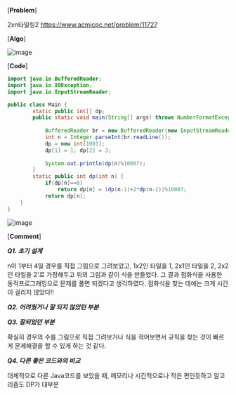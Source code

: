 [**Problem**]

2xn타일링2  https://www.acmicpc.net/problem/11727  

[**Algo**]

![image](https://user-images.githubusercontent.com/49296139/139592285-176036a0-6f3b-4879-bfc8-d6c76c925125.png)

 
[**Code**]
```java
import java.io.BufferedReader;
import java.io.IOException;
import java.io.InputStreamReader;

public class Main {
		static public int[] dp;
		public static void main(String[] args) throws NumberFormatException, IOException {
			
			BufferedReader br = new BufferedReader(new InputStreamReader(System.in));	
			int n = Integer.parseInt(br.readLine());
			dp = new int[1001];
			dp[1] = 1; dp[2] = 3;
			
			System.out.println(dp(n)%10007);
		}
		static public int dp(int n) {
			if(dp[n]==0)
				return dp[n] = (dp(n-1)+2*dp(n-2))%10007;
			return dp[n];
	}
}

```
![image](https://user-images.githubusercontent.com/49296139/139592642-56c9266b-f6f6-4fe2-9887-52c9529bc6cc.png)

[**Comment**]


***Q1. 초기 설계***

n이 1부터 4일 경우를 직접 그림으로 그려보았고,
1x2인 타일을 1, 2x1인 타일을 2, 2x2인 타일을 2'로 가정해두고 위의 그림과 같이 식을 만들었다. 
그 결과 점화식을 사용한 동적프로그래밍으로 문제를 풀면 되겠다고 생각하였다.
점화식을 찾는 데에는 크게 시간이 걸리지 않았다!!


***Q2. 어려웠거나 잘 되지 않았던 부분***


***Q3. 잘되었던 부분***

확실히 경우의 수를 그림으로 직접 그려보거나 식을 적어보면서 규칙을 찾는 것이 빠르게 문제해결을 할 수 있게 하는 것 같다.

***Q4. 다른 좋은 코드와의 비교***

대체적으로 다른 Java코드를 보았을 때, 메모리나 시간적으로나 적은 편인듯하고
알고리즘도 DP가 대부분
